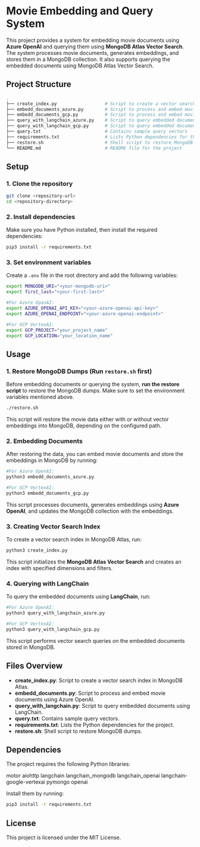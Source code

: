# Movie Embedding and Query System

This project provides a system for embedding movie documents using **Azure OpenAI** and querying them using **MongoDB Atlas Vector Search**. The system processes movie documents, generates embeddings, and stores them in a MongoDB collection. It also supports querying the embedded documents using MongoDB Atlas Vector Search.

## Project Structure

```bash
.
├── create_index.py                  # Script to create a vector search index in MongoDB Atlas
├── embedd_documents_azure.py        # Script to process and embed movie documents using Azure OpenAI
├── embedd_documents_gcp.py          # Script to process and embed movie documents using Google Cloud Platform
├── query_with_langchain_azure.py    # Script to query embedded documents using LangChain with Azure
├── query_with_langchain_gcp.py      # Script to query embedded documents using LangChain with GCP
├── query.txt                        # Contains sample query vectors
├── requirements.txt                 # Lists Python dependencies for the project
├── restore.sh                       # Shell script to restore MongoDB dumps
└── README.md                        # README file for the project
```

## Setup

### 1. Clone the repository

```sh
git clone <repository-url>
cd <repository-directory>
```

### 2. Install dependencies

Make sure you have Python installed, then install the required dependencies:

```sh
pip3 install -r requirements.txt
```

### 3. Set environment variables

Create a `.env` file in the root directory and add the following variables:

```sh
export MONGODB_URI="<your-mongodb-uri>"
export first_last="<your-first-last>"

#For Azure OpanAI:
export AZURE_OPENAI_API_KEY="<your-azure-openai-api-key>"
export AZURE_OPENAI_ENDPOINT="<your-azure-openai-endpoint>"

#For GCP VertexAI:
export GCP_PROJECT="your_project_name"
export GCP_LOCATION="your_location_name"
```

## Usage

### 1. Restore MongoDB Dumps (Run `restore.sh` first)

Before embedding documents or querying the system, **run the restore script** to restore the MongoDB dumps. Make sure to set the environment variables mentioned above.

```sh
./restore.sh
```

This script will restore the movie data either with or without vector embeddings into MongoDB, depending on the configured path.

### 2. Embedding Documents

After restoring the data, you can embed movie documents and store the embeddings in MongoDB by running:

```sh
#For Azure OpenAI:
python3 embedd_documents_azure.py

#For GCP VertexAI:
python3 embedd_documents_gcp.py
```

This script processes documents, generates embeddings using **Azure OpenAI**, and updates the MongoDB collection with the embeddings.

### 3. Creating Vector Search Index

To create a vector search index in MongoDB Atlas, run:

```sh
python3 create_index.py
```

This script initializes the **MongoDB Atlas Vector Search** and creates an index with specified dimensions and filters.

### 4. Querying with LangChain

To query the embedded documents using **LangChain**, run:

```sh
#For Azure OpenAI:
python3 query_with_langchain_azure.py

#For GCP VertexAI:
python3 query_with_langchain_gcp.py
```

This script performs vector search queries on the embedded documents stored in MongoDB.

## Files Overview

- **create_index.py**: Script to create a vector search index in MongoDB Atlas.
- **embedd_documents.py**: Script to process and embed movie documents using Azure OpenAI.
- **query_with_langchain.py**: Script to query embedded documents using LangChain.
- **query.txt**: Contains sample query vectors.
- **requirements.txt**: Lists the Python dependencies for the project.
- **restore.sh**: Shell script to restore MongoDB dumps.

## Dependencies

The project requires the following Python libraries:

motor
aiohttp
langchain
langchain_mongodb
langchain_openai
langchain-google-vertexai
pymongo
openai

Install them by running:

```sh
pip3 install -r requirements.txt
```

## License

This project is licensed under the MIT License.